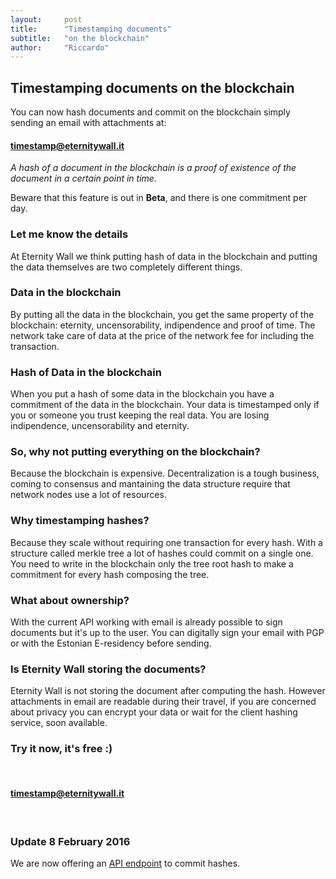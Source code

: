 ```yaml
---
layout:     post
title:      "Timestamping documents"
subtitle:   "on the blockchain"
author:     "Riccardo"
---
```


## Timestamping documents on the blockchain

You can now hash documents and commit on the blockchain simply sending an email with attachments at:

<h4>
<div class="alert alert-info center-block text-center" role="alert">
  <span class="glyphicon glyphicon-envelope" aria-hidden="true"></span> <a class="alert-link" href="mailto:timestamp@eternitywall.it">timestamp@eternitywall.it</a>
</div>
</h4>

*A hash of a document in the blockchain is a proof of existence of the document in a certain point in time.*

Beware that this feature is out in **Beta**, and there is one commitment per day.

### Let me know the details

At Eternity Wall we think putting hash of data in the blockchain and putting the data themselves are two completely different things.

### Data in the blockchain

By putting all the data in the blockchain, you get the same property of the blockchain:  eternity, uncensorability, indipendence and proof of time.
The network take care of data at the price of the network fee for including the transaction.

### Hash of Data in the blockchain

When you put a hash of some data in the blockchain you have a commitment of the data in the blockchain. Your data is timestamped only if you or someone you trust keeping the real data. You are losing indipendence, uncensorability and eternity.

### So, why not putting everything on the blockchain?

Because the blockchain is expensive. Decentralization is a tough business, coming to consensus and mantaining the data structure require that network nodes use a lot of resources.

### Why timestamping hashes?

Because they scale without requiring one transaction for every hash. With a structure called merkle tree a lot of hashes could commit on a single one. You need to write in the blockchain only the tree root hash to make a commitment for every hash composing the tree.

### What about ownership?

With the current API working with email is already possible to sign documents but it's up to the user. You can digitally sign your email with PGP or with the Estonian E-residency before sending.

### Is Eternity Wall storing the documents?

Eternity Wall is not storing the document after computing the hash. However attachments in email are readable during their travel, if you are concerned about privacy you can encrypt your data or wait for the client hashing service, soon available.

### Try it now, it's free :)

<br>
<h4>
<div class="alert alert-info center-block text-center" role="alert">
  <span class="glyphicon glyphicon-envelope" aria-hidden="true"></span> <a class="alert-link" href="mailto:timestamp@eternitywall.it">timestamp@eternitywall.it</a>
</div>
</h4>
<br>

### Update 8 February 2016

We are now offering an [API endpoint](http://eternitywall.it/api#auth) to commit hashes.

<br>
